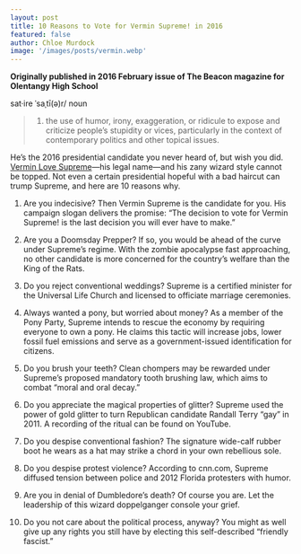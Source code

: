```yaml
---
layout: post
title: 10 Reasons to Vote for Vermin Supreme! in 2016
featured: false
author: Chloe Murdock
image: '/images/posts/vermin.webp'
---
```


**Originally published in 2016 February issue of The Beacon magazine for Olentangy High School**

sat·ire    ˈsaˌtī(ə)r/     noun
> 1. the use of humor, irony, exaggeration, or ridicule to expose and criticize people’s stupidity or vices, particularly in the context of contemporary politics and other topical issues.

He’s the 2016 presidential candidate you never heard of, but wish you did. [Vermin Love Supreme](https://verminsupreme2016.wordpress.com/)—his legal name—and his zany wizard style cannot be topped. Not even a certain presidential hopeful with a bad haircut can trump Supreme, and here are 10 reasons why.

1. Are you indecisive? Then Vermin Supreme is the candidate for you. His campaign slogan delivers the promise: “The decision to vote for Vermin Supreme! is the last decision you will ever have to make.”

2. Are you a Doomsday Prepper? If so, you would be ahead of the curve under Supreme’s regime. With the zombie apocalypse fast approaching, no other candidate is more concerned for the country’s welfare than the King of the Rats.

3. Do you reject conventional weddings? Supreme is a certified minister for the Universal Life Church and licensed to officiate marriage ceremonies.

4. Always wanted a pony, but worried about money? As a member of the Pony Party, Supreme intends to rescue the economy by requiring everyone to own a pony. He claims this tactic will increase jobs, lower fossil fuel emissions and serve as a government-issued identification for citizens.

5. Do you brush your teeth? Clean chompers may be rewarded under Supreme’s proposed mandatory tooth brushing law, which aims to combat “moral and oral decay.”

6. Do you appreciate the magical properties of glitter? Supreme used the power of gold glitter to turn Republican candidate Randall Terry “gay” in 2011. A recording of the ritual can be found on YouTube.

7. Do you despise conventional fashion? The signature wide-calf rubber boot he wears as a hat may strike a chord in your own rebellious sole.

8. Do you despise protest violence? According to cnn.com, Supreme diffused tension between police and 2012 Florida protesters with humor.

9. Are you in denial of Dumbledore’s death? Of course you are. Let the leadership of this wizard doppelganger console your grief.

10. Do you not care about the political process, anyway? You might as well give up any rights you still have by electing this self-described “friendly fascist.”
